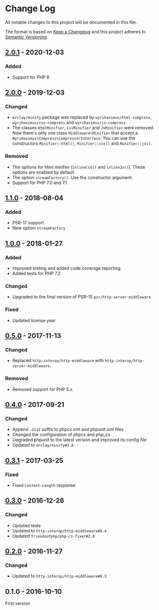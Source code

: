 # Change Log

All notable changes to this project will be documented in this file.

The format is based on [Keep a Changelog](http://keepachangelog.com/)
and this project adheres to [Semantic Versioning](http://semver.org/).

## [2.0.1] - 2020-12-03
### Added
- Support for PHP 8

## [2.0.0] - 2019-12-03
### Changed
- `mrclay/minify` package was replaced by `wyrihaximus/html-compress`, `wyrihaximus/css-compress` and `wyrihaximus/js-compress`.
- The classes `HtmlMinifier`, `CssMinifier` and `JsMinifier` were removed. Now there's only one class `Middleware\Minifier` that accept a `WyriHaximus\Compress\CompressorInterface`. You can use the constructors `Minifier::html()`,  `Minifier::css()` and  `Minifier::js()`.

### Removed
- The options for html minifier (`inlineCss()` and `inlineJs()`). These options are enabled by default.
- The option `streamFactory()`. Use the constructor argument.
- Support for PHP 7.0 and 7.1

## [1.1.0] - 2018-08-04
### Added
- PSR-17 support
- New option `streamFactory`

## [1.0.0] - 2018-01-27
### Added
- Improved testing and added code coverage reporting
- Added tests for PHP 7.2

### Changed
- Upgraded to the final version of PSR-15 `psr/http-server-middleware`

### Fixed
- Updated license year

## [0.5.0] - 2017-11-13
### Changed
- Replaced `http-interop/http-middleware` with  `http-interop/http-server-middleware`.

### Removed
- Removed support for PHP 5.x.

## [0.4.0] - 2017-09-21
### Changed
- Append `.dist` suffix to phpcs.xml and phpunit.xml files
- Changed the configuration of phpcs and php_cs
- Upgraded phpunit to the latest version and improved its config file
- Updated to `mrclay/minify#3.0`

## [0.3.1] - 2017-03-25
### Fixed
- Fixed `Content-Length` response

## [0.3.0] - 2016-12-26
### Changed
- Updated tests
- Updated to `http-interop/http-middleware#0.4`
- Updated `friendsofphp/php-cs-fixer#2.0`

## [0.2.0] - 2016-11-27
### Changed
- Updated to `http-interop/http-middleware#0.3`

## 0.1.0 - 2016-10-10
First version

[2.0.1]: https://github.com/middlewares/minifier/compare/v2.0.0...v2.0.1
[2.0.0]: https://github.com/middlewares/minifier/compare/v1.1.0...v2.0.0
[1.1.0]: https://github.com/middlewares/minifier/compare/v1.0.0...v1.1.0
[1.0.0]: https://github.com/middlewares/minifier/compare/v0.5.0...v1.0.0
[0.5.0]: https://github.com/middlewares/minifier/compare/v0.4.0...v0.5.0
[0.4.0]: https://github.com/middlewares/minifier/compare/v0.3.1...v0.4.0
[0.3.1]: https://github.com/middlewares/minifier/compare/v0.3.0...v0.3.1
[0.3.0]: https://github.com/middlewares/minifier/compare/v0.2.0...v0.3.0
[0.2.0]: https://github.com/middlewares/minifier/compare/v0.1.0...v0.2.0
